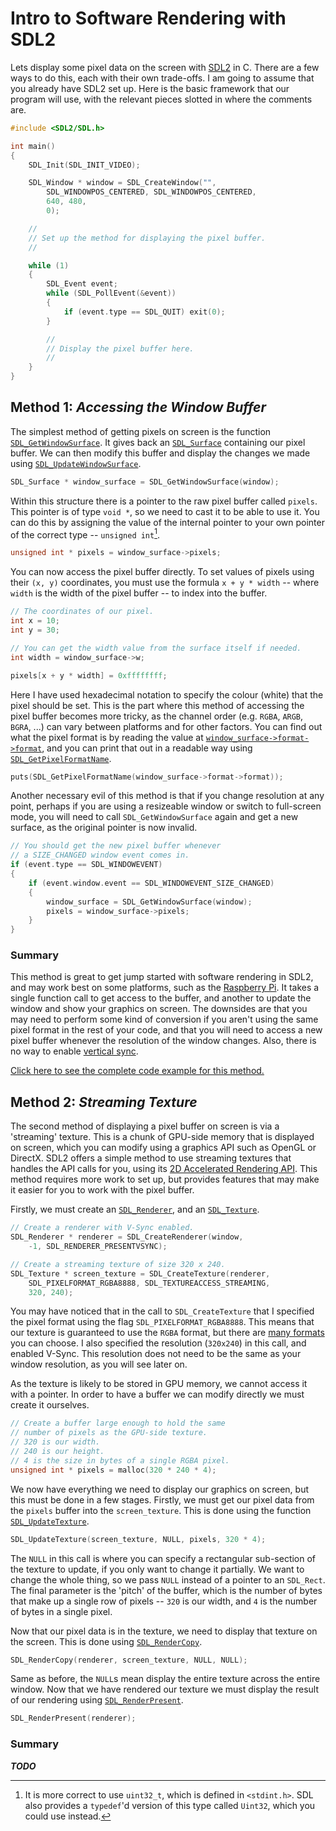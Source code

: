 # Intro to Software Rendering with SDL2
Lets display some pixel data on the screen with [SDL2](https://libsdl.org/) in C. There are a few ways to do this, each with their own trade-offs. I am going to assume that you already have SDL2 set up. Here is the basic framework that our program will use, with the relevant pieces slotted in where the comments are.

```C
#include <SDL2/SDL.h>

int main()
{
    SDL_Init(SDL_INIT_VIDEO);

    SDL_Window * window = SDL_CreateWindow("",
        SDL_WINDOWPOS_CENTERED, SDL_WINDOWPOS_CENTERED,
        640, 480,
        0);

    //
    // Set up the method for displaying the pixel buffer.
    //

    while (1)
    {
        SDL_Event event;
        while (SDL_PollEvent(&event))
        {
            if (event.type == SDL_QUIT) exit(0);
        }

        //
        // Display the pixel buffer here.
        //
    }
}
```

## Method 1: *Accessing the Window Buffer*
The simplest method of getting pixels on screen is the function [`SDL_GetWindowSurface`](https://wiki.libsdl.org/SDL_GetWindowSurface). It gives back an [`SDL_Surface`](https://wiki.libsdl.org/SDL_Surface) containing our pixel buffer. We can then modify this buffer and display the changes we made using [`SDL_UpdateWindowSurface`](https://wiki.libsdl.org/SDL_UpdateWindowSurface).

```C
SDL_Surface * window_surface = SDL_GetWindowSurface(window);
```

Within this structure there is a pointer to the raw pixel buffer called `pixels`. This pointer is of type `void *`, so we need to cast it to be able to use it. You can do this by assigning the value of the internal pointer to your own pointer of the correct type -- `unsigned int`[^1].

```C
unsigned int * pixels = window_surface->pixels;
```

You can now access the pixel buffer directly. To set values of pixels using their `(x, y)` coordinates, you must use the formula `x + y * width` -- where `width` is the width of the pixel buffer -- to index into the buffer.

```C
// The coordinates of our pixel.
int x = 10;
int y = 30;

// You can get the width value from the surface itself if needed.
int width = window_surface->w;

pixels[x + y * width] = 0xffffffff;
```

Here I have used hexadecimal notation to specify the colour (white) that the pixel should be set. This is the part where this method of accessing the pixel buffer becomes more tricky, as the channel order (e.g. `RGBA`, `ARGB`, `BGRA`, ...) can vary between platforms and for other factors. You can find out what the pixel format is by reading the value at [`window_surface->format->format`](https://wiki.libsdl.org/SDL_PixelFormat), and you can print that out in a readable way using [`SDL_GetPixelFormatName`](https://wiki.libsdl.org/SDL_GetPixelFormatName).

```C
puts(SDL_GetPixelFormatName(window_surface->format->format));
```

Another necessary evil of this method is that if you change resolution at any point, perhaps if you are using a resizeable window or switch to full-screen mode, you will need to call `SDL_GetWindowSurface` again and get a new surface, as the original pointer is now invalid.

```C
// You should get the new pixel buffer whenever
// a SIZE_CHANGED window event comes in.
if (event.type == SDL_WINDOWEVENT)
{
    if (event.window.event == SDL_WINDOWEVENT_SIZE_CHANGED)
    {
        window_surface = SDL_GetWindowSurface(window);
        pixels = window_surface->pixels;
    }
}
```

### Summary
This method is great to get jump started with software rendering in SDL2, and may work best on some platforms, such as the [Raspberry Pi](https://www.raspberrypi.org/). It takes a single function call to get access to the buffer, and another to update the window and show your graphics on screen. The downsides are that you may need to perform some kind of conversion if you aren't using the same pixel format in the rest of your code, and that you will need to access a new pixel buffer whenever the resolution of the window changes. Also, there is no way to enable [vertical sync](https://en.wikipedia.org/wiki/Screen_tearing).

[Click here to see the complete code example for this method.](files/sdl2_window_buffer.c)

## Method 2: *Streaming Texture*
The second method of displaying a pixel buffer on screen is via a 'streaming' texture. This is a chunk of GPU-side memory that is displayed on screen, which you can modify using a graphics API such as OpenGL or DirectX. SDL2 offers a simple method to use streaming textures that handles the API calls for you, using its [2D Accelerated Rendering API](https://wiki.libsdl.org/CategoryRender). This method requires more work to set up, but provides features that may make it easier for you to work with the pixel buffer.

Firstly, we must create an [`SDL_Renderer`](https://wiki.libsdl.org/SDL_Renderer), and an [`SDL_Texture`](https://wiki.libsdl.org/SDL_Texture).

```C
// Create a renderer with V-Sync enabled.
SDL_Renderer * renderer = SDL_CreateRenderer(window,
    -1, SDL_RENDERER_PRESENTVSYNC);

// Create a streaming texture of size 320 x 240.
SDL_Texture * screen_texture = SDL_CreateTexture(renderer,
    SDL_PIXELFORMAT_RGBA8888, SDL_TEXTUREACCESS_STREAMING,
    320, 240);
```

You may have noticed that in the call to `SDL_CreateTexture` that I specified the pixel format using the flag `SDL_PIXELFORMAT_RGBA8888`. This means that our texture is guaranteed to use the `RGBA` format, but there are [many formats](https://wiki.libsdl.org/SDL_PixelFormatEnum) you can choose. I also specified the resolution (`320x240`) in this call, and enabled V-Sync. This resolution does not need to be the same as your window resolution, as you will see later on.

As the texture is likely to be stored in GPU memory, we cannot access it with a pointer. In order to have a buffer we can modify directly we must create it ourselves.

```C
// Create a buffer large enough to hold the same
// number of pixels as the GPU-side texture.
// 320 is our width.
// 240 is our height.
// 4 is the size in bytes of a single RGBA pixel.
unsigned int * pixels = malloc(320 * 240 * 4);
```

We now have everything we need to display our graphics on screen, but this must be done in a few stages. Firstly, we must get our pixel data from the `pixels` buffer into the `screen_texture`. This is done using the function [`SDL_UpdateTexture`](https://wiki.libsdl.org/SDL_UpdateTexture).

```C
SDL_UpdateTexture(screen_texture, NULL, pixels, 320 * 4);
```

The `NULL` in this call is where you can specify a rectangular sub-section of the texture to update, if you only want to change it partially. We want to change the whole thing, so we pass `NULL` instead of a pointer to an `SDL_Rect`. The final parameter is the 'pitch' of the buffer, which is the number of bytes that make up a single row of pixels -- `320` is our width, and `4` is the number of bytes in a single pixel.

Now that our pixel data is in the texture, we need to display that texture on the screen. This is done using [`SDL_RenderCopy`](https://wiki.libsdl.org/SDL_RenderCopy).

```C
SDL_RenderCopy(renderer, screen_texture, NULL, NULL);
```

Same as before, the `NULL`s mean display the entire texture across the entire window. Now that we have rendered our texture we must display the result of our rendering using [`SDL_RenderPresent`](https://wiki.libsdl.org/SDL_RenderPresent).

```C
SDL_RenderPresent(renderer);
```

### Summary
***TODO***

[^1]: It is more correct to use `uint32_t`, which is defined in `<stdint.h>`. SDL also provides a `typedef`'d version of this type called `Uint32`, which you could use instead.
